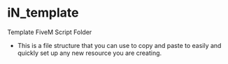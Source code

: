# iN_template
Template FiveM Script Folder
- This is a file structure that you can use to copy and paste to easily and quickly set up any new resource you are creating.
